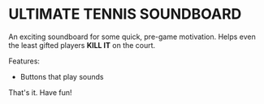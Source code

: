 # **ULTIMATE TENNIS SOUNDBOARD**
An exciting soundboard for some quick, pre-game motivation.
Helps even the least gifted players **KILL IT** on the court.

Features:
- Buttons that play sounds

That's it. Have fun!
